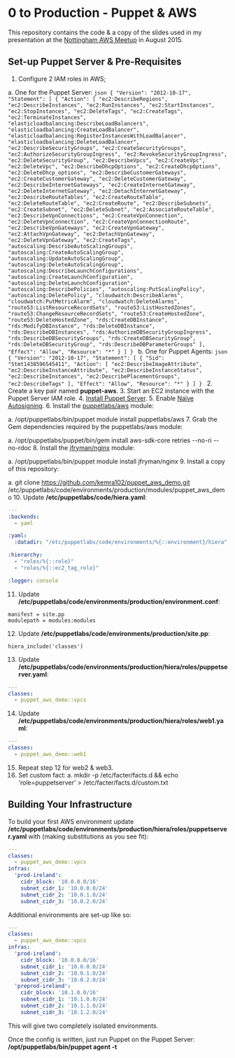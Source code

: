 # 0 to Production - Puppet & AWS

This repository contains the code & a copy of the slides used in my presentation at the [Nottingham AWS Meetup](http://www.meetup.com/Nottingham-AWS-Meetup/) in August 2015.

## Set-up Puppet Server & Pre-Requisites

1. Configure 2 IAM roles in AWS;

  a. One for the Puppet Server:
    ```json
    {
    "Version": "2012-10-17",
    "Statement": [
        {
            "Action": [
                "ec2:DescribeRegions",
                "ec2:DescribeInstances",
                "ec2:RunInstances",
                "ec2:StartInstances",
                "ec2:StopInstances",
                "ec2:DeleteTags",
                "ec2:CreateTags",
                "ec2:TerminateInstances",
                "elasticloadbalancing:DescribeLoadBalancers",
                "elasticloadbalancing:CreateLoadBalancer",
                "elasticloadbalancing:RegisterInstancesWithLoadBalancer",
                "elasticloadbalancing:DeleteLoadBalancer",
                "ec2:DescribeSecurityGroups",
                "ec2:CreateSecurityGroups",
                "ec2:AuthorizeSecurityGroupIngress",
                "ec2:RevokeSecurityGroupIngress",
                "ec2:DeleteSecurityGroup",
                "ec2:DescribeVpcs",
                "ec2:CreateVpc",
                "ec2:DeleteVpc",
                "ec2:DescribeDhcpOptions",
                "ec2:CreateDhcpOptions",
                "ec2:DeleteDhcp_options",
                "ec2:DescribeCustomerGateways",
                "ec2:CreateCustomerGateway",
                "ec2:DeleteCustomerGateway",
                "ec2:DescribeInternetGateways",
                "ec2:CreateInternetGateway",
                "ec2:DeleteInternetGateway",
                "ec2:DetachInternetGateway",
                "ec2:DescribeRouteTables",
                "ec2:CreateRouteTable",
                "ec2:DeleteRouteTable",
                "ec2:CreateRoute",
                "ec2:DescribeSubnets",
                "ec2:CreateSubnet",
                "ec2:DeleteSubnet",
                "ec2:AssociateRouteTable",
                "ec2:DescribeVpnConnections",
                "ec2:CreateVpnConnection",
                "ec2:DeleteVpnConnection",
                "ec2:CreateVpnConnectionRoute",
                "ec2:DescribeVpnGateways",
                "ec2:CreateVpnGateway",
                "ec2:AttachVpnGateway",
                "ec2:DetachVpnGateway",
                "ec2:DeleteVpnGateway",
                "ec2:CreateTags",
                "autoscaling:DescribeAutoScalingGroups",
                "autoscaling:CreateAutoScalingGroup",
                "autoscaling:UpdateAutoScalingGroup",
                "autoscaling:DeleteAutoScalingGroup",
                "autoscaling:DescribeLaunchConfigurations",
                "autoscaling:CreateLaunchConfiguration",
                "autoscaling:DeleteLaunchConfiguration",
                "autoscaling:DescribePolicies",
                "autoscaling:PutScalingPolicy",
                "autoscaling:DeletePolicy",
                "cloudwatch:DescribeAlarms",
                "cloudwatch:PutMetricAlarm",
                "cloudwatch:DeleteAlarms",
                "route53:ListResourceRecordSets",
                "route53:ListHostedZones",
                "route53:ChangeResourceRecordSets",
                "route53:CreateHostedZone",
                "route53:DeleteHostedZone",
                "rds:CreateDBInstance",
                "rds:ModifyDBInstance",
                "rds:DeleteDBInstance",
                "rds:DescribeDBInstances",
                "rds:AuthorizeDBSecurityGroupIngress",
                "rds:DescribeDBSecurityGroups",
                "rds:CreateDBSecurityGroup",
                "rds:DeleteDBSecurityGroup",
                "rds:DescribeDBParameterGroups"
            ],
            "Effect": "Allow",
            "Resource": "*"
        }
    ]
    }
    ```
  b. One for Puppet Agents:
    ```json
    {
    "Version": "2012-10-17",
    "Statement": [
        {
            "Sid": "Stmt1438596545411",
            "Action": [
                "ec2:DescribeImageAttribute",
                "ec2:DescribeInstanceAttribute",
                "ec2:DescribeInstanceStatus",
                "ec2:DescribeInstances",
                "ec2:DescribePlacementGroups",
                "ec2:DescribeTags"
            ],
            "Effect": "Allow",
            "Resource": "*"
        }
    ]
    }
    ```
2. Create a key pair named **puppet-aws**.
3. Start an EC2 instance with the Puppet Server IAM role.
4. [Install Puppet Server](https://docs.puppetlabs.com/puppet/4.0/reference/install_linux.html).
5. Enable [Naïve Autosigning](https://docs.puppetlabs.com/puppet/latest/reference/ssl_autosign.html#enabling-nave-autosigning).
6. Install the [puppetlabs/aws](https://forge.puppetlabs.com/puppetlabs/aws) module:

  a. /opt/puppetlabs/bin/puppet module install puppetlabs/aws
7. Grab the Gem dependencies required by the puppetlabs/aws module:

  a. /opt/puppetlabs/puppet/bin/gem install aws-sdk-core retries --no-ri --no-rdoc
8. Install the [jfryman/nginx](https://forge.puppetlabs.com/jfryman/nginx) module:

  a. /opt/puppetlabs/bin/puppet module install jfryman/nginx
9. Install a copy of this repository:

  a. git clone https://github.com/kemra102/puppet_aws_demo.git /etc/puppetlabs/code/environments/production/modules/puppet_aws_demo
10. Update **/etc/puppetlabs/code/hiera.yaml**:

  ```yaml
  ---
  :backends:
    - yaml

  :yaml:
    :datadir: "/etc/puppetlabs/code/environments/%{::environment}/hiera"

  :hierarchy:
    - "roles/%{::role}"
    - "roles/%{::ec2_tag_role}"

  :logger: console
  ```
11. Update **/etc/puppetlabs/code/environments/production/environment.conf**:

  ```
  manifest = site.pp
  modulepath = modules:modules
  ```
12. Update **/etc/puppetlabs/code/environments/production/site.pp**:

  ```puppet
  hiera_include('classes')
  ```
13. Update **/etc/puppetlabs/code/environments/production/hiera/roles/puppetserver.yaml**:

  ```yaml
  ---
  classes:
    - puppet_aws_demo::vpcs
  ```
14. Update **/etc/puppetlabs/code/environments/production/hiera/roles/web1.yaml**:

  ```yaml
  ---
  classes:
    - puppet_aws_demo::web1
  ```
15. Repeat step 12 for web2 & web3.
16. Set custom fact:
  a. mkdir -p /etc/facter/facts.d && echo 'role=puppetserver' > /etc/facter/facts.d/custom.txt

## Building Your Infrastructure

To build your first AWS environment update **/etc/puppetlabs/code/environments/production/hiera/roles/puppetserver.yaml** with (making substitutions as you see fit):

```yaml
---
classes:
  - puppet_aws_demo::vpcs
infras:
  'prod-ireland':
    cidr_block: '10.0.0.0/16'
    subnet_cidr_1: '10.0.0.0/24'
    subnet_cidr_2: '10.0.1.0/24'
    subnet_cidr_3: '10.0.2.0/24'
```

Additional environments are set-up like so:

```yaml
---
classes:
  - puppet_aws_demo::vpcs
infras:
  'prod-ireland':
    cidr_block: '10.0.0.0/16'
    subnet_cidr_1: '10.0.0.0/24'
    subnet_cidr_2: '10.0.1.0/24'
    subnet_cidr_3: '10.0.2.0/24'
  'preprod-ireland':
    cidr_block: '10.1.0.0/16'
    subnet_cidr_1: '10.1.0.0/24'
    subnet_cidr_2: '10.1.1.0/24'
    subnet_cidr_3: '10.1.2.0/24'
```

This will give two completely isolated environments.

Once the config is written, just run Puppet on the Puppet Server: **/opt/puppetlabs/bin/puppet agent -t**

